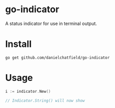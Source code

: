 go-indicator
============

A status indicator for use in terminal output.

# Install

```
go get github.com/danielchatfield/go-indicator
```

# Usage

```go
i := indicator.New()

// Indicator.String() will now show 


```
